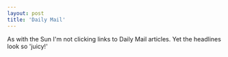 ```yaml
---
layout: post
title: 'Daily Mail'
---
```


As with the Sun I'm not clicking links to Daily Mail articles.  Yet the headlines look so 'juicy!'
